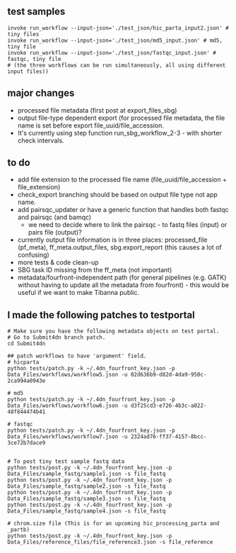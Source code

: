 ## test samples
```
invoke run_workflow --input-json='./test_json/hic_parta_input2.json' # tiny files
invoke run_workflow --input-json='./test_json/md5_input.json' # md5, tiny file
invoke run_workflow --input-json='./test_json/fastqc_input.json' # fastqc, tiny file
# (the three workflows can be run simultaneously, all using different input files))
```

## major changes
* processed file metadata (first post at export_files_sbg)
* output file-type dependent export (for processed file metadata, the file name is set before export file_uuid/file_accession.
* It's currently using step function run_sbg_workflow_2-3 - with shorter check intervals.

## to do
* add file extension to the processed file name (file_uuid/file_accession + file_extension)
* check_export branching should be based on output file type not app name.
* add pairsqc_updater or have a generic function that handles both fastqc and pairsqc (and bamqc)
    * we need to decide where to link the pairsqc - to fastq files (input) or pairs file (output)? 
* currently output file information is in three places: processed_file (pf_meta), ff_meta.output_files, sbg.export_report (this causes a lot of confusing)
* more tests & code clean-up
* SBG task ID missing from the ff_meta (not important)
* metadata/fourfront-independent path (for general pipelines (e.g. GATK) without having to update all the metadata from fourfront) - this would be useful if we want to make Tibanna public.

## I made the following patches to testportal

```
# Make sure you have the following metadata objects on test portal.
# Go to Submit4dn branch patch.
cd Submit4dn

## patch workflows to have 'argument' field.
# hicparta
python tests/patch.py -k ~/.4dn_fourfront_key.json -p Data_Files/workflows/workflow5.json -u 02d636b9-d82d-4da9-950c-2ca994a0943e

# md5
python tests/patch.py -k ~/.4dn_fourfront_key.json -p Data_Files/workflows/workflow6.json -u d3f25cd3-e726-4b3c-a022-48f844474b41

# fastqc
python tests/patch.py -k ~/.4dn_fourfront_key.json -p Data_Files/workflows/workflow7.json -u 2324ad76-ff37-4157-8bcc-3ce72b7dace9


# To post tiny test sample fastq data
python tests/post.py -k ~/.4dn_fourfront_key.json -p Data_Files/sample_fastq/sample1.json -s file_fastq
python tests/post.py -k ~/.4dn_fourfront_key.json -p Data_Files/sample_fastq/sample2.json -s file_fastq
python tests/post.py -k ~/.4dn_fourfront_key.json -p Data_Files/sample_fastq/sample3.json -s file_fastq
python tests/post.py -k ~/.4dn_fourfront_key.json -p Data_Files/sample_fastq/sample4.json -s file_fastq

# chrom.size file (This is for an upcoming hic_processing_parta and _partb)
python tests/post.py -k ~/.4dn_fourfront_key.json -p Data_Files/reference_files/file_reference3.json -s file_reference
```
